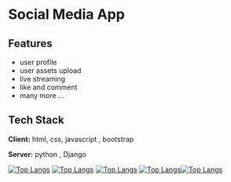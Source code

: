 # Social Media App


## Features

- user profile
- user assets upload
- live streaming
- like and comment
- many more ...


## Tech Stack

**Client:** html, css, javascript , bootstrap

**Server:** python , Django

[![Top Langs](https://img.shields.io/badge/Django-092E20?style=for-the-badge&logo=django&logoColor=green)](https://github.com/Varunmnx)
[![Top Langs](https://img.shields.io/badge/Bootstrap-563D7C?style=for-the-badge&logo=bootstrap&logoColor=white)](https://github.com/Varunmnx)
[![Top Langs](https://img.shields.io/badge/CSS3-1572B6?style=for-the-badge&logo=css3&logoColor=white)](https://github.com/Varunmnx)
[![Top Langs](https://img.shields.io/badge/JavaScript-323330?style=for-the-badge&logo=javascript&logoColor=F7DF1E)](https://github.com/Varunmnx)[![Top Langs](https://img.shields.io/badge/Python-FFD43B?style=for-the-badge&logo=python&logoColor=blue)](https://github.com/Varunmnx)
